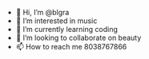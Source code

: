 - 👋 Hi, I’m @blgra
- 👀 I’m interested in music
- 🌱 I’m currently learning coding
- 💞️ I’m looking to collaborate on beauty
- 📫 How to reach me 8038767866

<!---
blgra/blgra is a ✨ special ✨ repository because its `README.md` (this file) appears on your GitHub profile.
You can click the Preview link to take a look at your changes.
--->
